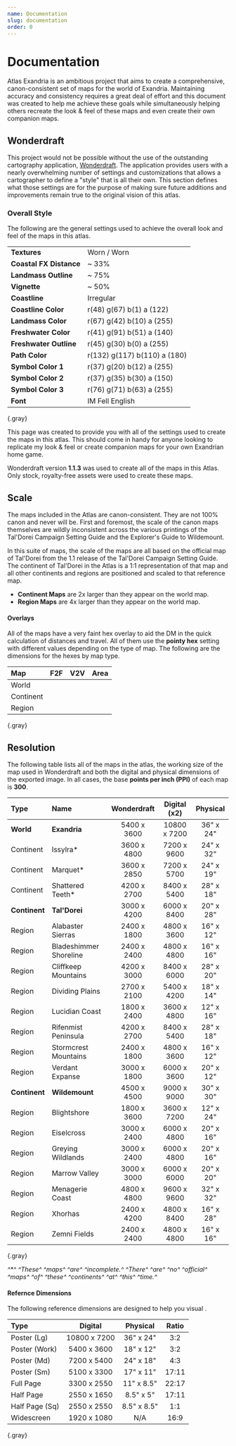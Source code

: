 ```yaml
---
name: Documentation
slug: documentation
order: 0
---
```

# Documentation
Atlas Exandria is an ambitious project that aims to create a comprehensive, canon-consistent set of maps for the world of Exandria. Maintaining accuracy and consistency requires a great deal of effort and this document was created to help me achieve these goals while simultaneously helping others recreate the look & feel of these maps and even create their own companion maps. 

## Wonderdraft
This project would not be possible without the use of the outstanding cartography application, [Wonderdraft](https://wonderdraft.net). The application provides users with a nearly overwhelming number of settings and customizations that allows a cartographer to define a "style" that is all their own. This section defines what those settings are for the purpose of making sure future additions and improvements remain true to the original vision of this atlas.

### Overall Style
The following are the general settings used to achieve the overall look and feel of the maps in this atlas.

|||
|:---|:---|
| **Textures**            | Worn / Worn   |
| **Coastal FX Distance** | ~ 33%  |
| **Landmass Outline**    | ~ 75%  |
| **Vignette**            | ~ 50%  |
| **Coastline**           | Irregular |
| **Coastline Color**     | r(48) g(67) b(1) a (122)  |
| **Landmass Color**      | r(67) g(42) b(10) a (255) |
| **Freshwater Color**    | r(41) g(91) b(51) a (140) |
| **Freshwater Outline**  | r(45) g(30) b(0) a (255)  |
| **Path Color**          | r(132) g(117) b(110) a (180) |
| **Symbol Color 1**      | r(37) g(20) b(12) a (255) |
| **Symbol Color 2**      | r(37) g(35) b(30) a (150) |
| **Symbol Color 3**      | r(76) g(71) b(63) a (255) |
| **Font**                | IM Fell English  |
{.gray}


This page was created to provide you with all of the settings used to create the maps in this atlas. This should come in handy for anyone looking to replicate my look & feel or create companion maps for your own Exandrian home game.

Wonderdraft version **1.1.3** was used to create all of the maps in this Atlas. Only stock, royalty-free assets were used to create these maps.

## Scale 
The maps included in the Atlas are canon-consistent. They are not 100% canon and never will be. First and foremost, the scale of the canon maps themselves are wildly inconsistent across the various printings of the Tal'Dorei Campaign Setting Guide and the Explorer's Guide to Wildemount. 

In this suite of maps, the scale of the maps are all based on the official map of Tal'Dorei from the 1.1 release of the Tal'Dorei Campaign Setting Guide. The continent of Tal'Dorei in the Atlas is a 1:1 representation of that map and all other continents and regions are positioned and scaled to that reference map.
- **Continent Maps** are 2x larger than they appear on the world map.
- **Region Maps** are 4x larger than they appear on the world map.

#### Overlays
All of the maps have a very faint hex overlay to aid the DM in the quick calculation of distances and travel. All of them use the **pointy hex** setting with different values depending on the type of map. The following are the dimensions for the hexes by map type.

| Map       |  F2F  |  V2V  |  Area  |
|:----------|:-----:|:-----:|:------:|
| World     |  |  |  |
| Continent |  |  |  |
| Region    |  |  |  |
{.gray}

## Resolution
The following table lists all of the maps in the atlas, the working size of the map used in Wonderdraft and both the digital and physical dimensions of the exported image. In all cases, the base **points per inch (PPI)** of each map is **300**. 

| Type       | Name                   | Wonderdraft | Digital (x2) | Physical  |
|:-----------|:-----------------------|:-----------:|:------------:|:---------:|
| **World**  | **Exandria**           | 5400 x 3600 | 10800 x 7200 | 36" x 24" |
| Continent  | Issylra*               | 3600 x 4800 |  7200 x 9600 | 24" x 32" |
| Continent  | Marquet*               | 3600 x 2850 |  7200 x 5700 | 24" x 19" |
| Continent  | Shattered Teeth*       | 4200 x 2700 |  8400 x 5400 | 28" x 18" |
| **Continent**  | **Tal'Dorei**      | 3000 x 4200 |  6000 x 8400 | 20" x 28" |
| Region     | Alabaster Sierras      | 2400 x 1800 |  4800 x 3600 | 16" x 12" |
| Region     | Bladeshimmer Shoreline | 2400 x 2400 |  4800 x 4800 | 16" x 16" |
| Region     | Cliffkeep Mountains    | 4200 x 3000 |  8400 x 6000 | 28" x 20" |
| Region     | Dividing Plains        | 2700 x 2100 |  5400 x 4200 | 18" x 14" |
| Region     | Lucidian Coast         | 1800 x 2400 |  3600 x 4800 | 12" x 16" |
| Region     | Rifenmist Peninsula    | 4200 x 2700 |  8400 x 5400 | 28" x 18" |
| Region     | Stormcrest Mountains   | 2400 x 1800 |  4800 x 3600 | 16" x 12" |
| Region     | Verdant Expanse        | 3000 x 1800 |  6000 x 3600 | 20" x 12" |
| **Continent**  | **Wildemount**     | 4500 x 4500 |  9000 x 9000 | 30" x 30" |
| Region     | Blightshore            | 1800 x 3600 |  3600 x 7200 | 12" x 24" |
| Region     | Eiselcross             | 3000 x 2400 |  6000 x 4800 | 20" x 16" |
| Region     | Greying Wildlands      | 3000 x 2400 |  6000 x 4800 | 20" x 16" |
| Region     | Marrow Valley          | 3000 x 3000 |  6000 x 6000 | 20" x 20" |
| Region     | Menagerie Coast        | 4800 x 4800 |  9600 x 9600 | 32" x 32" |
| Region     | Xhorhas                | 2400 x 4200 |  4800 x 8400 | 16" x 28" |
| Region     | Zemni Fields           | 2400 x 2400 |  4800 x 4800 | 16" x 16" | 
{.gray}

*^\*^ ^These^ ^maps^ ^are^ ^incomplete.^ ^There^ ^are^ ^no^ ^official^ ^maps^ ^of^ ^these^ ^continents^ ^at^ ^this^ ^time.^*

#### Refernce Dimensions
The following reference dimensions are designed to help you visual .

| Type           | Digital      | Physical   | Ratio |
|:---------------|:------------:|:----------:|:-----:|
| Poster (Lg)    | 10800 x 7200 | 36" x 24"  |  3:2  |
| Poster (Work)  |  5400 x 3600 | 18" x 12"  |  3:2  |     
| Poster (Md)    |  7200 x 5400 | 24" x 18"  |  4:3  |      
| Poster (Sm)    |  5100 x 3300 | 17" x 11"  | 17:11 |     
| Full Page      |  3300 x 2550 | 11" x 8.5" | 22:17 |
| Half Page      |  2550 x 1650 | 8.5" x 5"  | 17:11 |
| Half Page (Sq) |  2550 x 2550 | 8.5" x 8.5"|  1:1  |
| Widescreen     |  1920 x 1080 | N/A        | 16:9  |
{.gray}
